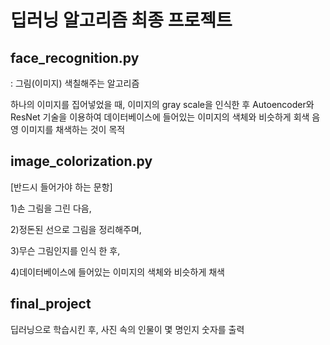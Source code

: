 # 딥러닝 알고리즘 최종 프로젝트
## face_recognition.py
: 그림(이미지) 색칠해주는 알고리즘

하나의 이미지를 집어넣었을 때, 이미지의 gray scale을 인식한 후 Autoencoder와 ResNet 기술을 이용하여 데이터베이스에 들어있는 이미지의 색체와 비슷하게 회색 음영 이미지를 채색하는 것이 목적


## image_colorization.py
[반드시 들어가야 하는 문항]

1)손 그림을 그린 다음, 

2)정돈된 선으로 그림을 정리해주며, 

3)무슨 그림인지를 인식 한 후, 

4)데이터베이스에 들어있는 이미지의 색체와 비슷하게 채색

## final_project

딥러닝으로 학습시킨 후, 사진 속의 인물이 몇 명인지 숫자를 출력
